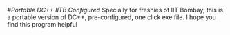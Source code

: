 #*Portable DC++ _IITB Configured_*
Specially for freshies of IIT Bombay, this is a portable version of DC++, pre-configured, one click exe file. I hope you find this program helpful
